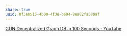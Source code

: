```yaml
---
share: true
uuid: 8f3e0515-4b00-4f3e-b694-8ea82fa38baf
---
```

[GUN Decentralized Graph DB in 100 Seconds - YouTube](https://www.youtube.com/watch?v=oTQXzhm8w_8)
